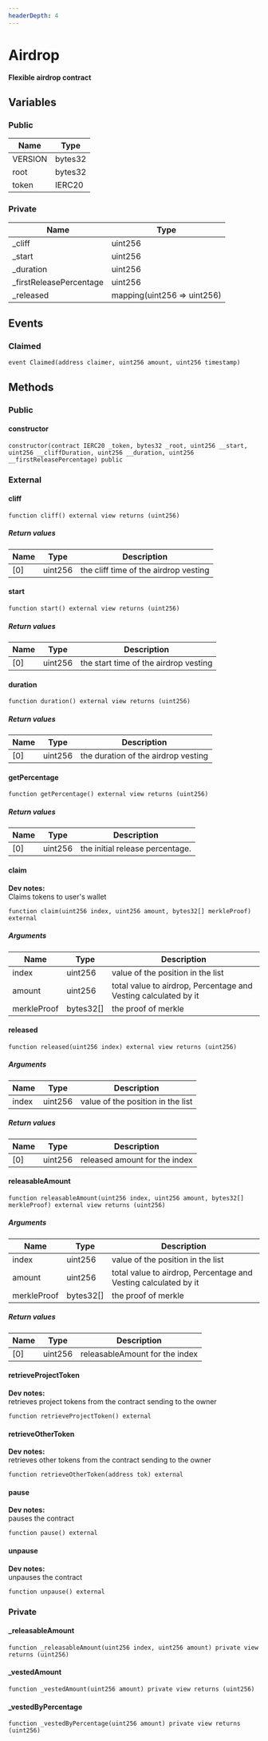 ```yaml
---
headerDepth: 4
---
```


# Airdrop

**Flexible airdrop contract**





## Variables

### Public

| Name | Type |
| --- | --- |
| VERSION | bytes32 |
| root | bytes32 |
| token | IERC20 |



### Private

| Name | Type |
| --- | --- |
| _cliff | uint256 |
| _start | uint256 |
| _duration | uint256 |
| _firstReleasePercentage | uint256 |
| _released | mapping(uint256 &#x3D;&gt; uint256) |

## Events

### Claimed



```solidity:no-line-numbers
event Claimed(address claimer, uint256 amount, uint256 timestamp)
```



## Methods

### Public

#### constructor



```solidity:no-line-numbers
constructor(contract IERC20 _token, bytes32 _root, uint256 __start, uint256 __cliffDuration, uint256 __duration, uint256 __firstReleasePercentage) public
```



### External

#### cliff



```solidity:no-line-numbers
function cliff() external view returns (uint256)
```


##### Return values

| Name | Type | Description |
| ---- | ---- | ----------- |
| [0] | uint256 | the cliff time of the airdrop vesting |

#### start



```solidity:no-line-numbers
function start() external view returns (uint256)
```


##### Return values

| Name | Type | Description |
| ---- | ---- | ----------- |
| [0] | uint256 | the start time of the airdrop vesting |

#### duration



```solidity:no-line-numbers
function duration() external view returns (uint256)
```


##### Return values

| Name | Type | Description |
| ---- | ---- | ----------- |
| [0] | uint256 | the duration of the airdrop vesting |

#### getPercentage



```solidity:no-line-numbers
function getPercentage() external view returns (uint256)
```


##### Return values

| Name | Type | Description |
| ---- | ---- | ----------- |
| [0] | uint256 | the initial release percentage. |

#### claim


**Dev notes:** \
Claims tokens to user's wallet

```solidity:no-line-numbers
function claim(uint256 index, uint256 amount, bytes32[] merkleProof) external
```

##### Arguments

| Name | Type | Description |
| ---- | ---- | ----------- |
| index | uint256 | value of the position in the list |
| amount | uint256 | total value to airdrop, Percentage and Vesting calculated by it |
| merkleProof | bytes32[] | the proof of merkle |


#### released



```solidity:no-line-numbers
function released(uint256 index) external view returns (uint256)
```

##### Arguments

| Name | Type | Description |
| ---- | ---- | ----------- |
| index | uint256 | value of the position in the list |


##### Return values

| Name | Type | Description |
| ---- | ---- | ----------- |
| [0] | uint256 | released amount for the index |

#### releasableAmount



```solidity:no-line-numbers
function releasableAmount(uint256 index, uint256 amount, bytes32[] merkleProof) external view returns (uint256)
```

##### Arguments

| Name | Type | Description |
| ---- | ---- | ----------- |
| index | uint256 | value of the position in the list |
| amount | uint256 | total value to airdrop, Percentage and Vesting calculated by it |
| merkleProof | bytes32[] | the proof of merkle |


##### Return values

| Name | Type | Description |
| ---- | ---- | ----------- |
| [0] | uint256 | releasableAmount for the index |

#### retrieveProjectToken


**Dev notes:** \
retrieves project tokens from the contract sending to the owner

```solidity:no-line-numbers
function retrieveProjectToken() external
```


#### retrieveOtherToken


**Dev notes:** \
retrieves other tokens from the contract sending to the owner

```solidity:no-line-numbers
function retrieveOtherToken(address tok) external
```


#### pause


**Dev notes:** \
pauses the contract

```solidity:no-line-numbers
function pause() external
```


#### unpause


**Dev notes:** \
unpauses the contract

```solidity:no-line-numbers
function unpause() external
```




### Private

#### _releasableAmount



```solidity:no-line-numbers
function _releasableAmount(uint256 index, uint256 amount) private view returns (uint256)
```


#### _vestedAmount



```solidity:no-line-numbers
function _vestedAmount(uint256 amount) private view returns (uint256)
```


#### _vestedByPercentage



```solidity:no-line-numbers
function _vestedByPercentage(uint256 amount) private view returns (uint256)
```


